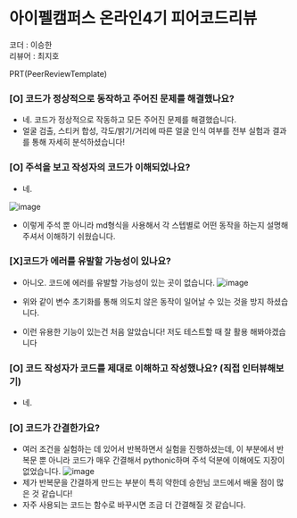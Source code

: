 # 아이펠캠퍼스 온라인4기 피어코드리뷰
코더 : 이승한  
리뷰어 : 최지호

PRT(PeerReviewTemplate)
### [O] 코드가 정상적으로 동작하고 주어진 문제를 해결했나요?  
- 네. 코드가 정상적으로 작동하고 모든 주어진 문제를 해결했습니다.
- 얼굴 검출, 스티커 합성, 각도/밝기/거리에 따른 얼굴 인식 여부를 전부 실험과 결과를 통해 자세히 분석하셨습니다!


### [O] 주석을 보고 작성자의 코드가 이해되었나요?  
- 네. 


![image](https://github.com/simulationlee/aiffel_exploration/assets/79844211/9b63ee3f-5567-45b0-a8f2-db1367242c5e)
- 이렇게 주석 뿐 아니라 md형식을 사용해서 각 스텝별로 어떤 동작을 하는지 설명해주셔서 이해하기 쉬웠습니다.

### [X]코드가 에러를 유발할 가능성이 있나요?  
- 아니오. 코드에 에러를 유발할 가능성이 있는 곳이 없습니다.
![image](https://github.com/simulationlee/aiffel_exploration/assets/79844211/0760a275-3e25-48a0-9392-4b9a8954d723)

- 위와 같이 변수 초기화를 통해 의도치 않은 동작이 일어날 수 있는 것을 방지 하셨습니다.
- 이런 유용한 기능이 있는건 처음 알았습니다! 저도 테스트할 때 잘 활용 해봐야겠습니다


### [O] 코드 작성자가 코드를 제대로 이해하고 작성했나요? (직접 인터뷰해보기)  
- 네. 

### [O] 코드가 간결한가요?  
- 여러 조건을 실험하는 데 있어서 반복하면서 실험을 진행하셨는데, 이 부분에서 반복문 뿐 아니라 코드가 매우 간결해서 pythonic하며 주석 덕분에 이해에도 지장이 없었습니다.
![image](https://github.com/simulationlee/aiffel_exploration/assets/79844211/563f5c42-c4f0-44b1-bb20-4a6f53e84803)
- 제가 반복문을 간결하게 만드는 부분이 특히 약한데 승한님 코드에서 배울 점이 많은 것 같습니다!
- 자주 사용되는 코드는 함수로 바꾸시면 조금 더 간결해질 것 같습니다.
